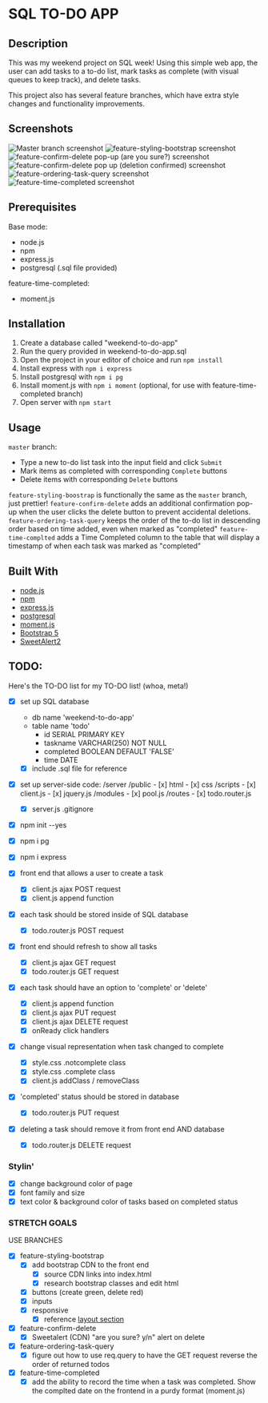 # SQL TO-DO APP

## Description

This was my weekend project on SQL week! Using this simple web app, the user can add tasks to a to-do list, mark tasks as complete (with visual queues to keep track), and delete tasks.

This project also has several feature branches, which have extra style changes and functionality improvements.

## Screenshots

![Master branch screenshot](/images/master.png)
![feature-styling-bootstrap screenshot](/images/feature-styling-bootstrap.png)
![feature-confirm-delete pop-up (are you sure?) screenshot](/images/feature-confirm-delete1.png)
![feature-confirm-delete pop up (deletion confirmed) screenshot](/images/feature-confirm-delete2.png)
![feature-ordering-task-query screenshot](/images/feature-ordering-task-query.png)
![feature-time-completed screenshot](/images/feature-time-completed.png)

## Prerequisites

Base mode:
- node.js
- npm
- express.js
- postgresql (.sql file provided)

feature-time-completed:
- moment.js

## Installation

1. Create a database called "weekend-to-do-app"
2. Run the query provided in weekend-to-do-app.sql
3. Open the project in your editor of choice and run `npm install`
4. Install express with `npm i express`
5. Install postgresql with `npm i pg`
6. Install moment.js with `npm i moment` (optional, for use with feature-time-completed branch)
7. Open server with `npm start`

## Usage

`master` branch:
- Type a new to-do list task into the input field and click `Submit`
- Mark items as completed with corresponding `Complete` buttons
- Delete items with corresponding `Delete` buttons

`feature-styling-boostrap` is functionally the same as the `master` branch, just prettier!
`feature-confirm-delete` adds an additional confirmation pop-up when the user clicks the delete button to prevent accidental deletions.
`feature-ordering-task-query` keeps the order of the to-do list in descending order based on time added, even when marked as "completed"
`feature-time-complted` adds a Time Completed column to the table that will display a timestamp of when each task was marked as "completed"

## Built With
- [node.js](https://nodejs.org/en)
- [npm](https://www.npmjs.com/)
- [express.js](https://expressjs.com/)
- [postgresql](https://www.postgresql.org/)
- [moment.js](https://momentjs.com/)
- [Bootstrap 5](https://getbootstrap.com/)
- [SweetAlert2](https://sweetalert2.github.io/)

## TODO:

Here's the TO-DO list for my TO-DO list! (whoa, meta!)

- [x] set up SQL database
    - db name 'weekend-to-do-app'
    - table name 'todo'
        - id SERIAL PRIMARY KEY
        - taskname VARCHAR(250) NOT NULL
        - completed BOOLEAN DEFAULT 'FALSE'
        - time DATE
    - [x] include .sql file for reference

- [x] set up server-side code:
    /server
        /public
        - [x] html
        - [x] css
            /scripts
            - [x] client.js
            - [x] jquery.js
        /modules
        - [x] pool.js
        /routes
        - [x] todo.router.js
    - [x] server.js
    .gitignore
- [x] npm init --yes
- [x] npm i pg
- [x] npm i express

- [x] front end that allows a user to create a task
    - [x] client.js ajax POST request
    - [x] client.js append function

- [x] each task should be stored inside of SQL database
    - [x] todo.router.js POST request

- [x] front end should refresh to show all tasks
    - [x] client.js ajax GET request
    - [x] todo.router.js GET request

- [x] each task should have an option to 'complete' or 'delete'
    - [x] client.js append function
    - [x] client.js ajax PUT request
    - [x] client.js ajax DELETE request
    - [x] onReady click handlers

- [x] change visual representation when task changed to complete
    - [x] style.css .notcomplete class
    - [x] style.css .complete class
    - [x] client.js addClass / removeClass

- [x] 'completed' status should be stored in database
    - [x] todo.router.js PUT request

- [x] deleting a task should remove it from front end AND database
    - [x] todo.router.js DELETE request

### Stylin'

- [x] change background color of page
- [x] font family and size
- [x] text color & background color of tasks based on completed status

### STRETCH GOALS

USE BRANCHES

- [x] feature-styling-bootstrap
    - [x] add bootstrap CDN to the front end
        - [x] source CDN links into index.html
        - [x] research bootstrap classes and edit html
    - [x] buttons (create green, delete red)
    - [x] inputs
    - [x] responsive
        - [x] reference [layout section](https://getbootstrap.com/docs/4.1/layout/overview/)

- [x] feature-confirm-delete
    - [x] Sweetalert (CDN) "are you sure? y/n" alert on delete

- [x] feature-ordering-task-query
    - [x] figure out how to use req.query to have the GET request reverse the order of returned todos

- [x] feature-time-completed
    - [x] add the ability to record the time when a task was completed. Show the complted date on the frontend in a purdy format (moment.js)